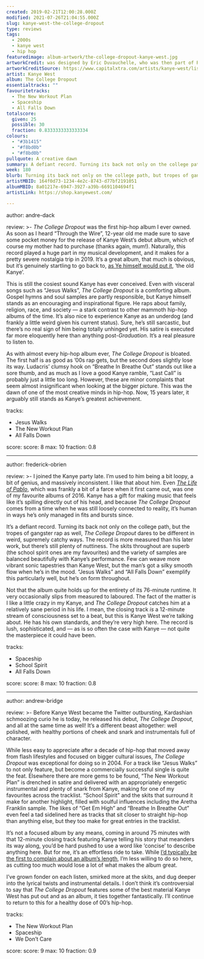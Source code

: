 ```yaml
---
created: 2019-02-21T12:00:28.000Z
modified: 2021-07-26T21:04:55.000Z
slug: kanye-west-the-college-dropout
type: reviews
tags:
  - 2000s
  - kanye west
  - hip hop
featuredimage: album-artwork/the-college-dropout-kanye-west.jpg
artworkCredit: was designed by Eric Duvauchelle, who was then part of Roc-A-Fella Records’ in-house design team. Duvauchelle was given a binder of Dropout Bear photographs and was drawn to bleachers shot. Its lavish frame was taken from a book of 16th century illustrations. ‘The gold ornaments on the cover around the image represented the admiration Kanye has for art,’ Duvauchelle said, ‘and he wanted to drastically depart from the typical image of rap at the time—to bring a sense of elegance and style to what was typically a gangster-led image of rap artists.’
artworkCreditSource: https://www.capitalxtra.com/artists/kanye-west/lists/the-college-dropout-facts/artwork/
artist: Kanye West
album: The College Dropout
essentialtracks: ""
favouritetracks:
  - The New Workout Plan
  - Spaceship
  - All Falls Down
totalscore:
  given: 25
  possible: 30
  fraction: 0.8333333333333334
colours:
  - "#3b1415"
  - "#f8bd0b"
  - "#f8bd0b"
pullquote: A creative dawn
summary: A defiant record. Turning its back not only on the college path, but the tropes of gangster rap as well, The College Dropout dares to be different in weird, supremely catchy ways. The record is more measured than his later work, but there’s still plenty of nuttiness.
week: 180
blurb: Turning its back not only on the college path, but tropes of gangster rap as well, The College Dropout dares to be different in weird, supremely catchy ways.
artistMBID: 164f0d73-1234-4e2c-8743-d77bf2191051
albumMBID: 8a01217e-6947-3927-a39b-6691104694f1
artistLink: https://shop.kanyewest.com/

---
```


author: andre-dack

review: >-
  *The College Dropout* was the first hip-hop album I ever owned. As soon as I heard “Through the Wire”, 12-year old me made sure to save some pocket money for the release of Kanye West’s debut album, which of course my mother had to purchase (thanks again, mum!). Naturally, this record played a huge part in my musical development, and it makes for a pretty severe nostalgia trip in 2019. It’s a great album, that much is obvious, but it’s genuinely startling to go back to, [as Ye himself would put it](/reviews/kanye-west-the-life-of-pablo/), ‘the old Kanye’.

  This is still the cosiest sound Kanye has ever conceived. Even with visceral songs such as “Jesus Walks”, *The College Dropout* is a comforting album. Gospel hymns and soul samples are partly responsible, but Kanye himself stands as an encouraging and inspirational figure. He raps about family, religion, race, and society — a stark contrast to other mammoth hip-hop albums of the time. It’s also nice to experience Kanye as an underdog (and frankly a little weird given his current status). Sure, he’s still sarcastic, but there’s no real sign of him being totally unhinged yet. His satire is executed far more eloquently here than anything post-*Graduation*. It’s a real pleasure to listen to.

  As with almost every hip-hop album ever, *The College Dropout* is bloated. The first half is as good as ’00s rap gets, but the second does slightly lose its way. Ludacris’ clumsy hook on “Breathe In Breathe Out” stands out like a sore thumb, and as much as I love a good Kanye ramble, “Last Call” is probably just a little too long. However, these are minor complaints that seem almost insignificant when looking at the bigger picture. This was the dawn of one of the most creative minds in hip-hop. Now, 15 years later, it arguably still stands as Kanye’s greatest achievement.

tracks:
  - Jesus Walks
  - ­­The New Workout Plan
  - ­­All Falls Down

score:
  score: 8
  max: 10
  fraction: 0.8

---
author: frederick-obrien

review: >-
  I joined the Kanye party late. I’m used to him being a bit loopy, a bit of genius, and massively inconsistent. I like that about him. Even [*The Life of Pablo*](/reviews/kanye-west-the-life-of-pablo/), which was frankly a bit of a farce when it first came out, was one of my favourite albums of 2016. Kanye has a gift for making music that feels like it’s spilling directly out of his head, and because *The College Dropout* comes from a time when he was still loosely connected to reality, it’s human in ways he’s only managed in fits and bursts since.

  It’s a defiant record. Turning its back not only on the college path, but the tropes of gangster rap as well, *The College Dropout* dares to be different in weird, supremely catchy ways. The record is more measured than his later work, but there’s still plenty of nuttiness. The skits throughout are superb (the school spirit ones are my favourites) and the variety of samples are balanced beautifully with Kanye’s performance. Few can weave more vibrant sonic tapestries than Kanye West, but the man’s got a silky smooth flow when he’s in the mood. “Jesus Walks” and “All Falls Down” exemplify this particularly well, but he’s on form throughout.

  Not that the album quite holds up for the entirety of its 76-minute runtime. It very occasionally slips from measured to laboured. The fact of the matter is I like a little crazy in my Kanye, and *The College Dropout* catches him at a relatively sane period in his life. I mean, the closing track *is* a 12-minute stream of consciousness set to a beat, but this is Kanye West we’re talking about. He has his own standards, and they’re very high here. The record is lush, sophisticated, and — as is so often the case with Kanye — not quite the masterpiece it could have been.

tracks:
  - Spaceship
  - ­­School Spirit
  - ­­All Falls Down

score:
  score: 8
  max: 10
  fraction: 0.8

---
author: andrew-bridge

review: >-
  Before Kanye West became the Twitter outbursting, Kardashian schmoozing curio he is today, he released his debut, *The College Dropout*, and all at the same time as well! It’s a different beast altogether: well polished, with healthy portions of cheek and snark and instrumentals full of character.

  While less easy to appreciate after a decade of hip-hop that moved away from flash lifestyles and focused on bigger cultural issues, *The College Dropout* was exceptional for doing so in 2004. For a track like “Jesus Walks” to not only feature, but become a commercially successful single is quite the feat. Elsewhere there are more gems to be found, “The New Workout Plan” is drenched in satire and delivered with an appropriately energetic instrumental and plenty of snark from Kanye, making for one of my favourites across the tracklist. “School Spirit” and the skits that surround it make for another highlight, filled with soulful influences including the Aretha Franklin sample. The likes of “Get Em High” and “Breathe In Breathe Out” even feel a tad sidelined here as tracks that sit closer to straight hip-hop than anything else, but they too make for great entries in the tracklist.

  It’s not a focused album by any means, coming in around 75 minutes with that 12-minute closing track featuring Kanye telling his story that meanders its way along, you’d be hard pushed to use a word like ‘concise’ to describe anything here. But for me, it’s an effortless ride to take. While [I’d typically be the first to complain about an album’s length](/articles/statsioxide-our-first-150-reviews-in-numbers/), I’m less willing to do so here, as cutting too much would lose a lot of what makes the album great.

  I’ve grown fonder on each listen, smirked more at the skits, and dug deeper into the lyrical twists and instrumental details. I don’t think it’s controversial to say that *The College Dropout* features some of the best material Kanye West has put out and as an album, it ties together fantastically. I’ll continue to return to this for a healthy dose of 00’s hip-hop.

tracks:
  - The New Workout Plan
  - ­­Spaceship
  - ­­We Don’t Care
  
score:
  score: 9
  max: 10
  fraction: 0.9
